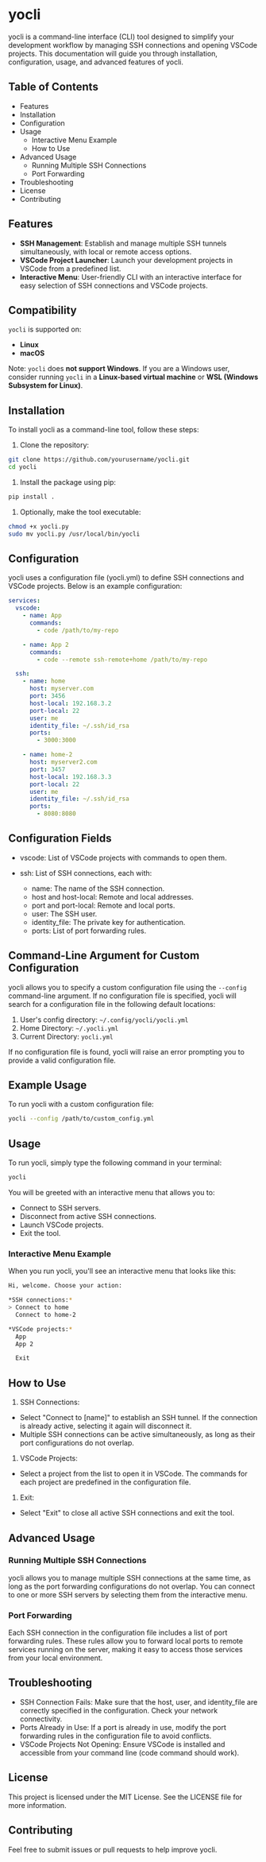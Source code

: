 # yocli

yocli is a command-line interface (CLI) tool designed to simplify your development workflow by managing SSH connections and opening VSCode projects. This documentation will guide you through installation, configuration, usage, and advanced features of yocli.

## Table of Contents

- Features
- Installation
- Configuration
- Usage
  - Interactive Menu Example
  - How to Use
- Advanced Usage
  - Running Multiple SSH Connections
  - Port Forwarding
- Troubleshooting
- License
- Contributing

## Features

- **SSH Management**: Establish and manage multiple SSH tunnels simultaneously, with local or remote access options.
- **VSCode Project Launcher**: Launch your development projects in VSCode from a predefined list.
- **Interactive Menu**: User-friendly CLI with an interactive interface for easy selection of SSH connections and VSCode projects.

## Compatibility

`yocli` is supported on:

- **Linux**
- **macOS**

Note: `yocli` does **not support Windows**. If you are a Windows user, consider running `yocli` in a **Linux-based virtual machine** or **WSL (Windows Subsystem for Linux)**.

## Installation

To install yocli as a command-line tool, follow these steps:

1. Clone the repository:

```bash
git clone https://github.com/yourusername/yocli.git
cd yocli
```

1. Install the package using pip:

```bash
pip install .
```

1. Optionally, make the tool executable:

```bash
chmod +x yocli.py
sudo mv yocli.py /usr/local/bin/yocli
```

## Configuration

yocli uses a configuration file (yocli.yml) to define SSH connections and VSCode projects. Below is an example configuration:

```yaml
services:
  vscode:
    - name: App
      commands:
        - code /path/to/my-repo

    - name: App 2
      commands:
        - code --remote ssh-remote+home /path/to/my-repo

  ssh:
    - name: home
      host: myserver.com
      port: 3456
      host-local: 192.168.3.2
      port-local: 22
      user: me
      identity_file: ~/.ssh/id_rsa
      ports:
        - 3000:3000

    - name: home-2
      host: myserver2.com
      port: 3457
      host-local: 192.168.3.3
      port-local: 22
      user: me
      identity_file: ~/.ssh/id_rsa
      ports:
        - 8080:8080
```

## Configuration Fields

- vscode: List of VSCode projects with commands to open them.

- ssh: List of SSH connections, each with:
  - name: The name of the SSH connection.
  - host and host-local: Remote and local addresses.
  - port and port-local: Remote and local ports.
  - user: The SSH user.
  - identity_file: The private key for authentication.
  - ports: List of port forwarding rules.

## Command-Line Argument for Custom Configuration

yocli allows you to specify a custom configuration file using the `--config` command-line argument. If no configuration file is specified, yocli will search for a configuration file in the following default locations:

1. User's config directory: `~/.config/yocli/yocli.yml`
1. Home Directory: `~/.yocli.yml`
1. Current Directory: `yocli.yml`

If no configuration file is found, yocli will raise an error prompting you to provide a valid configuration file.

## Example Usage

To run yocli with a custom configuration file:

```bash
yocli --config /path/to/custom_config.yml
```

## Usage

To run yocli, simply type the following command in your terminal:

```bash
yocli
```

You will be greeted with an interactive menu that allows you to:

- Connect to SSH servers.
- Disconnect from active SSH connections.
- Launch VSCode projects.
- Exit the tool.

### Interactive Menu Example

When you run yocli, you'll see an interactive menu that looks like this:

```bash
Hi, welcome. Choose your action:

*SSH connections:*
> Connect to home
  Connect to home-2

*VSCode projects:*
  App
  App 2

  Exit
```

## How to Use

1. SSH Connections:

- Select "Connect to [name]" to establish an SSH tunnel. If the connection is already active, selecting it again will disconnect it.
- Multiple SSH connections can be active simultaneously, as long as their port configurations do not overlap.

1. VSCode Projects:

- Select a project from the list to open it in VSCode. The commands for each project are predefined in the configuration file.

1. Exit:

- Select "Exit" to close all active SSH connections and exit the tool.

## Advanced Usage

### Running Multiple SSH Connections

yocli allows you to manage multiple SSH connections at the same time, as long as the port forwarding configurations do not overlap. You can connect to one or more SSH servers by selecting them from the interactive menu.

### Port Forwarding

Each SSH connection in the configuration file includes a list of port forwarding rules. These rules allow you to forward local ports to remote services running on the server, making it easy to access those services from your local environment.

## Troubleshooting

- SSH Connection Fails: Make sure that the host, user, and identity_file are correctly specified in the configuration. Check your network connectivity.
- Ports Already in Use: If a port is already in use, modify the port forwarding rules in the configuration file to avoid conflicts.
- VSCode Projects Not Opening: Ensure VSCode is installed and accessible from your command line (code command should work).

## License

This project is licensed under the MIT License. See the LICENSE file for more information.

## Contributing

Feel free to submit issues or pull requests to help improve yocli.
